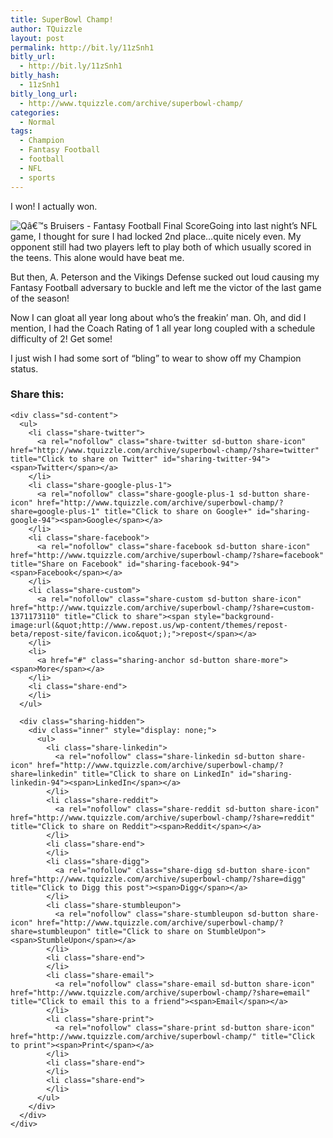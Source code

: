 ```yaml
---
title: SuperBowl Champ!
author: TQuizzle
layout: post
permalink: http://bit.ly/11zSnh1
bitly_url:
  - http://bit.ly/11zSnh1
bitly_hash:
  - 11zSnh1
bitly_long_url:
  - http://www.tquizzle.com/archive/superbowl-champ/
categories:
  - Normal
tags:
  - Champion
  - Fantasy Football
  - football
  - NFL
  - sports
---
```

I won! I actually won.

<img class="instant alignleft" src='http://i1.wp.com/www.tquizzle.com/wp/wp-content/uploads/qsbruisers_finalscore.jpg' alt='Qâ€™s Bruisers - Fantasy Football Final Score' data-recalc-dims="1" />Going into last night&#8217;s NFL game, I thought for sure I had locked 2nd place&#8230;quite nicely even. My opponent still had two players left to play both of which usually scored in the teens. This alone would have beat me.

But then, A. Peterson and the Vikings Defense sucked out loud causing my Fantasy Football adversary to buckle and left me the victor of the last game of the season!

Now I can gloat all year long about who&#8217;s the freakin&#8217; man. Oh, and did I mention, I had the Coach Rating of 1 all year long coupled with a schedule difficulty of 2! Get some!

I just wish I had some sort of &#8220;bling&#8221; to wear to show off my Champion status.

<div class="sharedaddy sd-sharing-enabled">
  <div class="robots-nocontent sd-block sd-social sd-social-icon-text sd-sharing">
    <h3 class="sd-title">
      Share this:
    </h3>
    
    <div class="sd-content">
      <ul>
        <li class="share-twitter">
          <a rel="nofollow" class="share-twitter sd-button share-icon" href="http://www.tquizzle.com/archive/superbowl-champ/?share=twitter" title="Click to share on Twitter" id="sharing-twitter-94"><span>Twitter</span></a>
        </li>
        <li class="share-google-plus-1">
          <a rel="nofollow" class="share-google-plus-1 sd-button share-icon" href="http://www.tquizzle.com/archive/superbowl-champ/?share=google-plus-1" title="Click to share on Google+" id="sharing-google-94"><span>Google</span></a>
        </li>
        <li class="share-facebook">
          <a rel="nofollow" class="share-facebook sd-button share-icon" href="http://www.tquizzle.com/archive/superbowl-champ/?share=facebook" title="Share on Facebook" id="sharing-facebook-94"><span>Facebook</span></a>
        </li>
        <li class="share-custom">
          <a rel="nofollow" class="share-custom sd-button share-icon" href="http://www.tquizzle.com/archive/superbowl-champ/?share=custom-1371173110" title="Click to share"><span style="background-image:url(&quot;http://www.repost.us/wp-content/themes/repost-beta/repost-site/favicon.ico&quot;);">repost</span></a>
        </li>
        <li>
          <a href="#" class="sharing-anchor sd-button share-more"><span>More</span></a>
        </li>
        <li class="share-end">
        </li>
      </ul>
      
      <div class="sharing-hidden">
        <div class="inner" style="display: none;">
          <ul>
            <li class="share-linkedin">
              <a rel="nofollow" class="share-linkedin sd-button share-icon" href="http://www.tquizzle.com/archive/superbowl-champ/?share=linkedin" title="Click to share on LinkedIn" id="sharing-linkedin-94"><span>LinkedIn</span></a>
            </li>
            <li class="share-reddit">
              <a rel="nofollow" class="share-reddit sd-button share-icon" href="http://www.tquizzle.com/archive/superbowl-champ/?share=reddit" title="Click to share on Reddit"><span>Reddit</span></a>
            </li>
            <li class="share-end">
            </li>
            <li class="share-digg">
              <a rel="nofollow" class="share-digg sd-button share-icon" href="http://www.tquizzle.com/archive/superbowl-champ/?share=digg" title="Click to Digg this post"><span>Digg</span></a>
            </li>
            <li class="share-stumbleupon">
              <a rel="nofollow" class="share-stumbleupon sd-button share-icon" href="http://www.tquizzle.com/archive/superbowl-champ/?share=stumbleupon" title="Click to share on StumbleUpon"><span>StumbleUpon</span></a>
            </li>
            <li class="share-end">
            </li>
            <li class="share-email">
              <a rel="nofollow" class="share-email sd-button share-icon" href="http://www.tquizzle.com/archive/superbowl-champ/?share=email" title="Click to email this to a friend"><span>Email</span></a>
            </li>
            <li class="share-print">
              <a rel="nofollow" class="share-print sd-button share-icon" href="http://www.tquizzle.com/archive/superbowl-champ/" title="Click to print"><span>Print</span></a>
            </li>
            <li class="share-end">
            </li>
            <li class="share-end">
            </li>
          </ul>
        </div>
      </div>
    </div>
  </div>
</div>